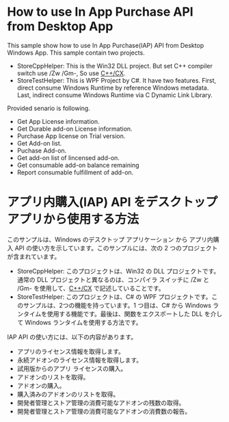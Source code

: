 ﻿# How to use In App Purchase API from Desktop App
This sample show how to use In App Purchase(IAP) API from Desktop Windows App. This sample contain two projects.
- StoreCppHelper: This is the Win32 DLL project. But set C++ compiler switch use /Zw /Gm-, So use [C++/CX](http://go.microsoft.com/fwlink/p/?LinkId=255561).
- StoreTestHelper: This is WPF Project by C#. It have two features. First, direct consume Windows Runtime by reference Windows metadata. Last, indirect consume Windows Runtime via C Dynamic Link Library.

 Provided senario is following.
- Get App License information.
- Get Durable add-on License information.
- Purchase App license on Trial version.
- Get Add-on list.
- Puchase Add-on.
- Get add-on list of lincensed add-on.
- Get consumable add-on balance remaining
- Report consumable fulfillment of add-on.


# アプリ内購入(IAP) API をデスクトップ アプリから使用する方法
このサンプルは、Windows のデスクトップ アプリケーション から アプリ内購入 API の使い方を示しています。このサンプルには、次の 2 つのプロジェクトが含まれています。 
- StoreCppHelper: このプロジェクトは、Win32 の DLL プロジェクトです。通常の DLL プロジェクトと異なるのは、コンパイラ スイッチに /Zw と /Gm- を使用して、[C++/CX](http://go.microsoft.com/fwlink/p/?LinkId=255561) で記述していることです。
- StoreTestHelper: このプロジェクトは、C# の WPF プロジェクトです。このサンプルは、2つの機能を持っています。1 つ目は、C# から Windows ランタイムを使用する機能です。最後は、関数をエクスポートした DLL を介して Windows ランタイムを使用する方法です。

IAP API の使い方には、以下の内容があります。
- アプリのライセンス情報を取得します。
- 永続アドオンのライセンス情報を取得します。
- 試用版からのアプリ ライセンスの購入。
- アドオンのリストを取得。
- アドオンの購入。
- 購入済みのアドオンのリストを取得。
- 開発者管理とストア管理の消費可能なアドオンの残数の取得。
- 開発者管理とストア管理の消費可能なアドオンの消費数の報告。

